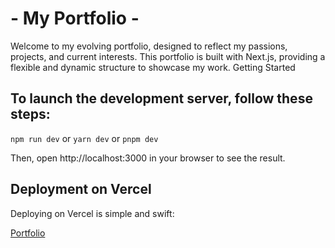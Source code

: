 # - My Portfolio -

Welcome to my evolving portfolio, designed to reflect my passions, projects, and current interests. This portfolio is built with Next.js, providing a flexible and dynamic structure to showcase my work.
Getting Started

## To launch the development server, follow these steps:

``npm run dev``
or
``yarn dev``
or
``pnpm dev``

Then, open http://localhost:3000 in your browser to see the result.

## Deployment on Vercel

Deploying on Vercel is simple and swift:

<a href="https://my-portfolio-xjbz.vercel.app/" target="_blank" alt="Portfolio">Portfolio</a>


